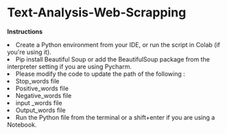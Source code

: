 # Text-Analysis-Web-Scrapping
		                    
**Instructions**

<li>Create a Python environment from your IDE, or run the script in Colab (if you're using it).
<li>Pip install Beautiful Soup or add the BeautifulSoup package from the interpreter setting if you are using Pycharm.
<li>Please modify the code to update the path of the following :
<li>Stop_words file
<li>Positive_words file
<li>Negative_words file
<li>input _words file
<li>Output_words file
<li>Run the Python file from the terminal or a shift+enter if you are using a Notebook.
